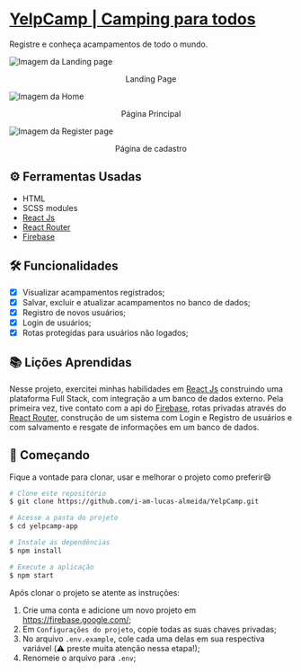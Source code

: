 # [YelpCamp | Camping para todos](https://yelpcampings.vercel.app/)

Registre e conheça acampamentos de todo o mundo.

<div style="display: block; margin: 0 auto;">

![Imagem da Landing page](https://user-images.githubusercontent.com/77863766/181653583-40d158b4-0837-45d6-ad01-b2f46b8f0fa0.png)
<p style="text-align: center;">Landing Page</p>

![Imagem da Home](https://user-images.githubusercontent.com/77863766/181653571-ce1329db-9006-4d51-84a0-11100480e5c8.png)
<p style="text-align: center;">Página Principal</p>

![Imagem da Register page](https://user-images.githubusercontent.com/77863766/181653579-7edc935f-f7e8-46ce-8ab3-024e80961e71.png)
<p style="text-align: center;">Página de cadastro</p>

</div>

## ⚙️ Ferramentas Usadas

* HTML
* SCSS modules
* [React Js](https://pt-br.reactjs.org/)
* [React Router](https://reactrouter.com/)
* [Firebase](https://firebase.google.com/)

## 🛠️ Funcionalidades

* [x] Visualizar acampamentos registrados;
* [x] Salvar, excluir e atualizar acampamentos no banco de dados;
* [x] Registro de novos usuários; 
* [x] Login de usuários;
* [x] Rotas protegidas para usuários não logados;

## 📚 Lições Aprendidas

Nesse projeto, exercitei minhas habilidades em [React Js](https://pt-br.reactjs.org/) construindo uma plataforma Full Stack, com integração a um banco de dados externo. Pela primeira vez, tive contato com a api do [Firebase](https://firebase.google.com/), rotas privadas através do [React Router](https://reactrouter.com/), construção de um sistema com Login e Registro de usuários e com salvamento e resgate de informações em um banco de dados.

## 🚀 Começando

Fique a vontade para clonar, usar e melhorar o projeto como preferir😄

```bash
# Clone este repositório
$ git clone https://github.com/i-am-lucas-almeida/YelpCamp.git

# Acesse a pasta do projeto
$ cd yelpcamp-app

# Instale as dependências
$ npm install

# Execute a aplicação
$ npm start
```
Após clonar o projeto se atente as instruções:

1. Crie uma conta e adicione um novo projeto em https://firebase.google.com/;
2. Em `Configurações do projeto`, copie todas as suas chaves privadas;
3. No arquivo `.env.example`, cole cada uma delas em sua respectiva variável (⚠️ preste muita atenção nessa etapa!);
4. Renomeie o arquivo para `.env`;